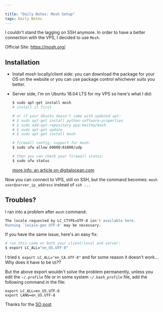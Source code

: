 ```yaml
---
 
title: "Daily Notes: Mosh Setup"
tags: Daily Notes
---
```


I couldn't stand the lagging on SSH anymore. In order to have a better connection with the VPS, I decided to use `Mosh`.

Official Site: https://mosh.org/

## Installation

- Install mosh locally/client side: you can download the package for your OS on the website or you can use package control whichever suits you better.

- Server side, I'm on Ubuntu 18.04 LTS for my VPS so here's what I did:

  ```bash
  $ sudo apt-get install mosh
  # install it first

  # or if your Ubuntu doesn't come with updated apt:
  # $ sudo apt-get install python-software-properties
  # $ sudo add-apt-repository ppa:keithw/mosh
  # $ sudo apt-get update
  # $ sudo apt-get install mosh

  # firewall config, support for mosh:
  $ sudo ufw allow 60000:61000/udp

  # then you can check your firewall status:
  $ sudo ufw status
  ```

  [more info: an article on digitalocean.com](https://www.digitalocean.com/community/tutorials/how-to-install-and-use-mosh-on-a-vps)

Now you can connect to VPS, still on SSH, but the command becomes: `mosh user@server_ip_address` instead of `ssh ...`

## **Troubles?**

I ran into a problem after `mosh` command:

```bash
The locale requested by LC_CTYPE=UTF-8 isn't available here.
Running `locale-gen UTF-8' may be necessary.
```

If you have the same issue, here's an easy fix:

```bash
# run this code on both your client/local and server:
$ export LC_ALL="en_US.UTF-8"
```

I tried `$ export LC_ALL="en_CA.UTF-8"` and for some reason it doesn't work... Why does it have to be `US`??

But the above export wouldn't solve the problem permanently, unless you edit the `~/.profile` file or in some system `~/.bash_profile` file, add the following command in the file:

```
export LC_ALL=en_US.UTF-8
export LANG=en_US.UTF-8
```

Thanks for the [SO post](https://stackoverflow.com/questions/7165108/in-os-x-lion-lang-is-not-set-to-utf-8-how-to-fix-it)

